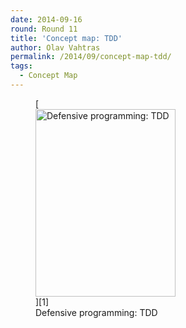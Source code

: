 ```yaml
---
date: 2014-09-16
round: Round 11
title: 'Concept map: TDD'
author: Olav Vahtras
permalink: /2014/09/concept-map-tdd/
tags:
  - Concept Map
---
```

<figure id="attachment_8672" style="width: 224px;" class="wp-caption alignnone">[<img src="http://files.software-carpentry.org/training-course/2014/09/bild-e1410868569183-224x300.jpg" alt="Defensive programming: TDD" width="224" height="300" class="size-medium wp-image-8672" />][1]<figcaption class="wp-caption-text">Defensive programming: TDD</figcaption></figure>

 [1]: http://files.software-carpentry.org/training-course/2014/09/bild-e1410868569183.jpg
